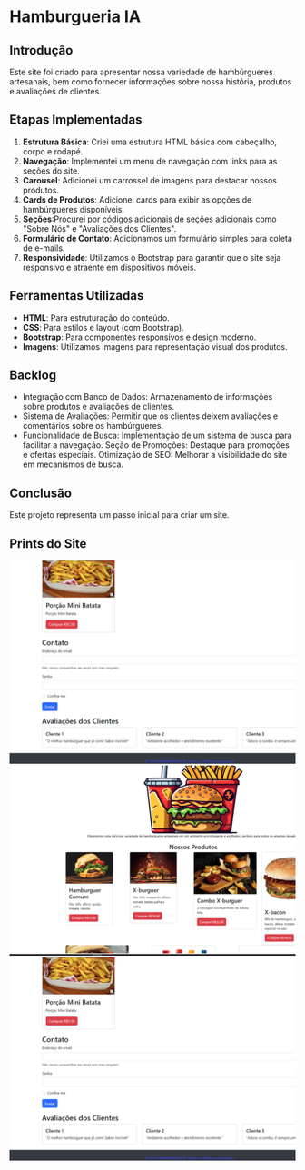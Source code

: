 # Hamburgueria IA

## Introdução
Este site foi criado para apresentar nossa variedade de hambúrgueres artesanais, bem como fornecer informações sobre nossa história, produtos e avaliações de clientes.

## Etapas Implementadas
1. **Estrutura Básica**: Criei uma estrutura HTML básica com cabeçalho, corpo e rodapé.
2. **Navegação**: Implementei um menu de navegação com links para as seções do site.
3. **Carousel**: Adicionei um carrossel de imagens para destacar nossos produtos.
4. **Cards de Produtos**: Adicionei cards para exibir as opções de hambúrgueres disponíveis.
5. **Seções**:Procurei por códigos adicionais de seções adicionais como "Sobre Nós" e "Avaliações dos Clientes".
6. **Formulário de Contato**: Adicionamos um formulário simples para coleta de e-mails.
7. **Responsividade**: Utilizamos o Bootstrap para garantir que o site seja responsivo e atraente em dispositivos móveis.

## Ferramentas Utilizadas
- **HTML**: Para estruturação do conteúdo.
- **CSS**: Para estilos e layout (com Bootstrap).
- **Bootstrap**: Para componentes responsivos e design moderno.
- **Imagens**: Utilizamos imagens para representação visual dos produtos.

## Backlog
- Integração com Banco de Dados: Armazenamento de informações sobre produtos e avaliações de clientes.
- Sistema de Avaliações: Permitir que os clientes deixem avaliações e comentários sobre os hambúrgueres.
- Funcionalidade de Busca: Implementação de um sistema de busca para facilitar a navegação.
Seção de Promoções: Destaque para promoções e ofertas especiais.
Otimização de SEO: Melhorar a visibilidade do site em mecanismos de busca.

## Conclusão
Este projeto representa um passo inicial para criar um site.


## Prints do Site
![alt text](image.png)
![alt text](98.png)
![alt text](47.png)
